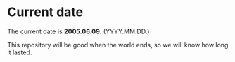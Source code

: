 # Current date

The current date is **2005.06.09.** (YYYY.MM.DD.)

This repository will be good when the world ends, so we will know how long it lasted.